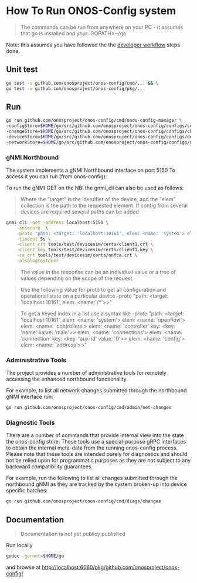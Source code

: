 # How To Run ONOS-Config system

> The commands can be run from anywhere on your PC - it assumes that go is installed
> and your:
> GOPATH=~/go

Note: this assumes you have followed the the [developer workflow](dev_workflow.md) steps done. 

## Unit test
```bash
go test -v github.com/onosproject/onos-config/cmd/... && \
go test -v github.com/onosproject/onos-config/pkg/...
```

## Run
```bash
go run github.com/onosproject/onos-config/cmd/onos-config-manager \
-configStore=$HOME/go/src/github.com/onosproject/onos-config/configs/configStore-sample.json \
-changeStore=$HOME/go/src/github.com/onosproject/onos-config/configs/changeStore-sample.json \
-deviceStore=$HOME/go/src/github.com/onosproject/onos-config/configs/deviceStore-sample.json \
-networkStore=$HOME/go/src/github.com/onosproject/onos-config/configs/networkStore-sample.json

```

### gNMI Northbound
The system implements a gNMI Northbound interface on port 5150
To access it you can run (from onos-config):

To run the gNMI GET on the NBI the gnmi_cli can also be used as follows:
> Where the "target" is the identifier of the device, 
> and the "elem" collection is the path to the requested element.
> If config from several devices are required several paths can be added
```bash
gnmi_cli -get -address localhost:5150 \
    -insecure  \
    -proto "path: <target: 'localhost:10161', elem: <name: 'system'> elem:<name:'config'> elem: <name: 'motd-banner'>>" \
    -timeout 5s \
    -client_crt tools/test/devicesim/certs/client1.crt \
    -client_key tools/test/devicesim/certs/client1.key \
    -ca_crt tools/test/devicesim/certs/onfca.crt \
    -alsologtostderr
```

> The value in the response can be an individual value or a tree of values depending
> on the scope of the request.

>Use the following value for proto to get all configuration and operational state on a particular device
>    -proto "path: <target: 'localhost:10161', elem: \<name:'/*'>>"

>To get a keyed index in a list use a syntax like
>    -proto "path: <target: 'localhost:10161',
>         elem: <name: 'system'>
>         elem: <name: 'openflow'> elem: <name: 'controllers'>
>         elem: <name: 'controller' key: <key: 'name' value: 'main'>>
>         elem: <name: 'connections'> elem: <name: 'connection' key: <key: 'aux-id' value: '0'>>
>         elem: <name: 'config'> elem: <name: 'address'>>"

### Administrative Tools
The project provides a number of administrative tools for remotely accessing the enhanced northbound
functionality.

For example, to list all network changes submitted through the northbound gNMI interface run:
```bash
go run github.com/onosproject/onos-config/cmd/admin/net-changes
```

### Diagnostic Tools
There are a number of commands that provide internal view into the state the onos-config store.
These tools use a special-purpose gRPC interfaces to obtain the internal meta-data
from the running onos-config process. Please note that these tools are intended purely for
diagnostics and should not be relied upon for programmatic purposes as they are not subject
to any backward compatibility guarantees.

For example, run the following to list all changes submitted through the northbound gNMI 
as they are tracked by the system broken-up into device specific batches:
```bash
go run github.com/onosproject/onos-config/cmd/diags/changes
```

## Documentation
> Documentation is not yet publicy published

Run locally
```bash
godoc -goroot=$HOME/go
``` 

and browse at [http://localhost:6060/pkg/github.com/onosproject/onos-config/](http://localhost:6060/pkg/github.com/onosproject/onos-config/)
